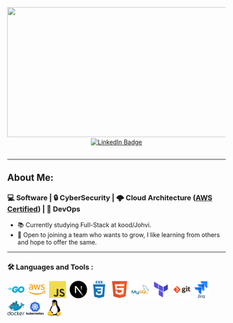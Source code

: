 <div id="header" align="center">
  <a href="https://www.youtube.com/watch?v=dQw4w9WgXcQ">
  <img src="https://media.giphy.com/media/v1.Y2lkPTc5MGI3NjExYzczOXZ6d3lrcDBoNDA4Z3lrMHMwYmp0OGxvMWFtejF2em5majczNiZlcD12MV9pbnRlcm5hbF9naWZfYnlfaWQmY3Q9Zw/5ehBR5qtLEXBe/giphy.gif" width="700" height="300" />
  </a>
</div>

<div id="badges" align="center">
  <a href="https://www.linkedin.com/in/anton-urban-4544522b5">
  <img src="https://img.shields.io/badge/LinkedIn-blue?style=for-the-badge&logo=linkedin&logoColor=white" alt="LinkedIn Badge"/>
  </a>
<br/>
<img src="https://komarev.com/ghpvc/?username=s4nct&style=flat-square&color=blue" alt=""/>
</div>

---

<h2>
  About Me:
</h2>


<h3> 💻 Software | 🔒 CyberSecurity | 🌩️ Cloud Architecture (<a href="https://www.credly.com/badges/2ec37ac2-bd66-4e85-82cb-2db410a392e2/linked_in_profile">AWS Certified</a>) | 📲 DevOps </h3>

- 📚 Currently studying Full-Stack at kood/Johvi.
- 💼 Open to joining a team who wants to grow, I like learning from others and hope to offer the same.

---

### :hammer_and_wrench: Languages and Tools :

<div>
  <img src="https://github.com/devicons/devicon/blob/master/icons/go/go-original-wordmark.svg" title="Go" width="40" height="40"/>&nbsp;
  <img src="https://github.com/devicons/devicon/blob/master/icons/amazonwebservices/amazonwebservices-plain-wordmark.svg" title="AWS" alt="AWS" width="40" height="40"/>&nbsp;
  <img src="https://github.com/devicons/devicon/blob/master/icons/javascript/javascript-original.svg" title="JavaScript" alt="JavaScript" width="40" height="40"/>&nbsp;
  <img src="https://github.com/devicons/devicon/blob/master/icons/nextjs/nextjs-original.svg" title="Next.js" alt="Next.js" width="40" height="40"/>&nbsp;
  <img src="https://github.com/devicons/devicon/blob/master/icons/css3/css3-plain-wordmark.svg"  title="CSS3" alt="CSS" width="40" height="40"/>&nbsp;
  <img src="https://github.com/devicons/devicon/blob/master/icons/html5/html5-original.svg" title="HTML5" alt="HTML" width="40" height="40"/>&nbsp;
  <img src="https://github.com/devicons/devicon/blob/master/icons/mysql/mysql-original-wordmark.svg" title="MySQL"  alt="MySQL" width="40" height="40"/>&nbsp;
  <img src="https://github.com/devicons/devicon/blob/master/icons/terraform/terraform-original.svg" title="Terraform" alt="Terraforn" width="40" height="40"/>&nbsp;
  <img src="https://github.com/devicons/devicon/blob/master/icons/git/git-original-wordmark.svg" title="Git" **alt="Git" width="40" height="40"/>
  <img src="https://github.com/devicons/devicon/blob/master/icons/jira/jira-original-wordmark.svg" title="Jira" **alt="Jira" width="40" height="40"/>
  <img src="https://github.com/devicons/devicon/blob/master/icons/docker/docker-original-wordmark.svg" title="Docker" **alt="Docker" width="40" height="40"/>
  <img src="https://github.com/devicons/devicon/blob/master/icons/kubernetes/kubernetes-original-wordmark.svg" title="Kubernetes" **alt="Kubernetes" width="40" height="40"/>
  <img src="https://github.com/devicons/devicon/blob/master/icons/linux/linux-original.svg" title="Linux" **alt="Linux" width="40" height="40"/>
</div>
